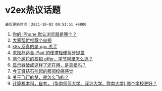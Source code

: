# v2ex热议话题

`最后更新时间：2021-10-03 09:53:51 +0800`

1. [你的 iPhone 默认浏览器是哪个？](https://www.v2ex.com/t/805634)
1. [大家帮忙推荐个电视](https://www.v2ex.com/t/805635)
1. [k8s 系真的是 qps 杀手](https://www.v2ex.com/t/805677)
1. [求推荐适合 iPad 的便携轻便蓝牙键盘](https://www.v2ex.com/t/805637)
1. [两个尴尬的校招 offer，字节阿里怎么选？](https://www.v2ex.com/t/805639)
1. [显示器破成这样了还在用，是真爱吗？](https://www.v2ex.com/t/805653)
1. [今天肾结石引起的腹部绞痛感觉](https://www.v2ex.com/t/805678)
1. [关于飞行的梦，是怎么飞的？](https://www.v2ex.com/t/805684)
1. [计算机本科，自考， [华南师范大学、深圳大学、暨南大学] 哪个学校更好？](https://www.v2ex.com/t/805657)

